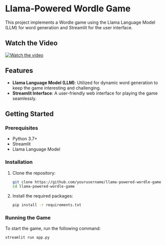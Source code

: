 # Llama-Powered Wordle Game

This project implements a Wordle game using the Llama Language Model (LLM) for word generation and Streamlit for the user interface.

## Watch the Video

[![Watch the video](https://github.com/user-attachments/assets/6810f753-48ad-44be-a5eb-b05d949ca91a)](https://your-video-link-here)

## Features

- **Llama Language Model (LLM)**: Utilized for dynamic word generation to keep the game interesting and challenging.
- **Streamlit Interface**: A user-friendly web interface for playing the game seamlessly.

## Getting Started

### Prerequisites

- Python 3.7+
- Streamlit
- Llama Language Model

### Installation

1. Clone the repository:
    ```sh
    git clone https://github.com/yourusername/llama-powered-wordle-game.git
    cd llama-powered-wordle-game
    ```

2. Install the required packages:
    ```sh
    pip install -r requirements.txt
    ```

### Running the Game

To start the game, run the following command:
```sh
streamlit run app.py



